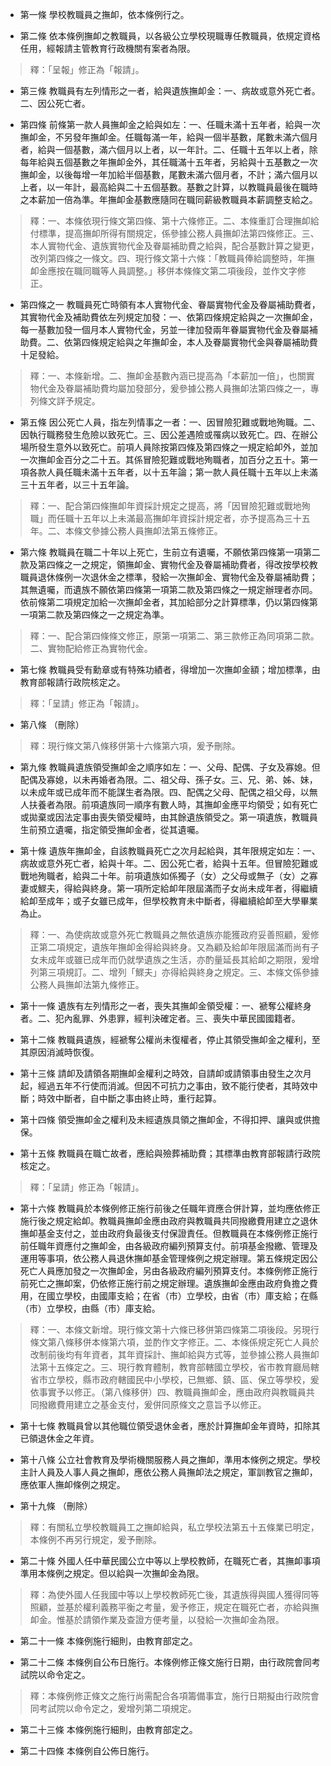 * 第一條 學校教職員之撫卹，依本條例行之。

* 第二條 依本條例撫卹之教職員，以各級公立學校現職專任教職員，依規定資格任用，經報請主管教育行政機關有案者為限。

> 釋：「呈報」修正為「報請」。

* 第三條 教職員有左列情形之一者，給與遺族撫卹金：一、病故或意外死亡者。二、因公死亡者。

* 第四條 前條第一款人員撫卹金之給與如左：一、任職未滿十五年者，給與一次撫卹金，不另發年撫卹金。任職每滿一年，給與一個半基數，尾數未滿六個月者，給與一個基數，滿六個月以上者，以一年計。二、任職十五年以上者，除每年給與五個基數之年撫卹金外，其任職滿十五年者，另給與十五基數之一次撫卹金，以後每增一年加給半個基數，尾數未滿六個月者，不計；滿六個月以上者，以一年計，最高給與二十五個基數。基數之計算，以教職員最後在職時之本薪加一倍為準。年撫卹金基數應隨同在職同薪級教職員本薪調整支給之。

> 釋：一、本條依現行條文第四條、第十六條修正。二、本條重訂合理撫卹給付標準，提高撫卹所得有關規定，係參據公務人員撫卹法第四條修正。三、本人實物代金、遺族實物代金及眷屬補助費之給與，配合基數計算之變更，改列第四條之一條文。四、現行條文第十六條：「教職員俸給調整時，年撫卹金應按在職同職等人員調整。」移併本條條文第二項後段，並作文字修正。

* 第四條之一 教職員死亡時領有本人實物代金、眷屬實物代金及眷屬補助費者，其實物代金及補助費依左列規定加發：一、依第四條規定給與之一次撫卹金，每一基數加發一個月本人實物代金，另並一律加發兩年眷屬實物代金及眷屬補助費。二、依第四條規定給與之年撫卹金，本人及眷屬實物代金與眷屬補助費十足發給。

> 釋：一、本條新增。二、撫卹金基數內涵已提高為「本薪加一倍」，也關實物代金及眷屬補助費均屬加發部分，爰參據公務人員撫卹法第四條之一，專列條文詳予規定。

* 第五條 因公死亡人員，指左列情事之一者：一、因冒險犯難或戰地殉職。二、因執行職務發生危險以致死亡。三、因公差遇險或罹病以致死亡。四、在辦公場所發生意外以致死亡。前項人員除按第四條及第四條之一規定給卹外，並加一次撫卹金百分之二十五。其係冒險犯難或戰地殉職者，加百分之五十。第一項各款人員任職未滿十五年者，以十五年論；第一款人員任職十五年以上未滿三十五年者，以三十五年論。

> 釋：一、配合第四條撫卹年資採計規定之提高，將「因冒險犯難或戰地殉職」而任職十五年以上未滿最高撫卹年資採計規定者，亦予提高為三十五年。二、本條文參據公務人員撫卹法第五條修正。

* 第六條 教職員在職二十年以上死亡，生前立有遺囑，不願依第四條第一項第二款及第四條之一之規定，領撫卹金、實物代金及眷屬補助費者，得改按學校教職員退休條例一次退休金之標準，發給一次撫卹金、實物代金及眷屬補助費；其無遺囑，而遺族不願依第四條第一項第二款及第四條之一規定辦理者亦同。依前條第二項規定加給一次撫卹金者，其加給部分之計算標準，仍以第四條第一項第二款及第四條之一之規定為準。

> 釋：一、配合第四條條文修正，原第一項第二、第三款修正為同項第二款。二、實物配給修正為實物代金。

* 第七條 教職員受有勳章或有特殊功績者，得增加一次撫卹金額；增加標準，由教育部報請行政院核定之。

> 釋：「呈請」修正為「報請」。

* 第八條 （刪除）

> 釋：現行條文第八條移併第十六條第六項，爰予刪除。

* 第九條 教職員遺族領受撫卹金之順序如左：一、父母、配偶、子女及寡媳。但配偶及寡媳，以未再婚者為限。二、祖父母、孫子女。三、兄、弟、姊、妹，以未成年或已成年而不能謀生者為限。四、配偶之父母、配偶之祖父母，以無人扶養者為限。前項遺族同一順序有數人時，其撫卹金應平均領受；如有死亡或拋棄或因法定事由喪失領受權時，由其餘遺族領受之。第一項遺族，教職員生前預立遺囑，指定領受撫卹金者，從其遺囑。

* 第十條 遺族年撫卹金，自該教職員死亡之次月起給與，其年限規定如左：一、病故或意外死亡者，給與十年。二、因公死亡者，給與十五年。但冒險犯難或戰地殉職者，給與二十年。前項遺族如係獨子（女）之父母或無子（女）之寡妻或鰥夫，得給與終身。第一項所定給卹年限屆滿而子女尚未成年者，得繼續給卹至成年；或子女雖已成年，但學校教育未中斷者，得繼續給卹至大學畢業為止。

> 釋：一、為使病故或意外死亡教職員之無依遺族亦能獲政府妥善照顧，爰修正第二項規定，遺族年撫卹金得給與終身。又為顧及給卹年限屆滿而尚有子女未成年或雖已成年而仍就學遺族之生活，亦酌量延長其給卹之期限，爰增列第三項規訂。二、增列「鰥夫」亦得給與終身之規定。三、本條文係參據公務人員撫卹法第九條修正。

* 第十一條 遺族有左列情形之一者，喪失其撫卹金領受權：一、褫奪公權終身者。二、犯內亂罪、外患罪，經判決確定者。三、喪失中華民國國籍者。

* 第十二條 教職員遺族，經褫奪公權尚未復權者，停止其領受撫卹金之權利，至其原因消滅時恢復。

* 第十三條 請卹及請領各期撫卹金權利之時效，自請卹或請領事由發生之次月起，經過五年不行使而消滅。但因不可抗力之事由，致不能行使者，其時效中斷；時效中斷者，自中斷之事由終止時，重行起算。

* 第十四條 領受撫卹金之權利及未經遺族具領之撫卹金，不得扣押、讓與或供擔保。

* 第十五條 教職員在職亡故者，應給與殮葬補助費；其標準由教育部報請行政院核定之。

> 釋：「呈請」修正為「報請」。

* 第十六條 教職員於本條例修正施行前後之任職年資應合併計算，並均應依修正施行後之規定給卹。教職員撫卹金應由政府與教職員共同撥繳費用建立之退休撫卹基金支付之，並由政府負最後支付保證責任。但教職員在本條例修正施行前任職年資應付之撫卹金，由各級政府編列預算支付。前項基金撥繳、管理及運用等事項，依公務人員退休撫卹基金管理條例之規定辦理。第五條規定因公死亡人員應加發之一次撫卹金，另由各級政府編列預算支付。本條例修正施行前死亡之撫卹案，仍依修正施行前之規定辦理。遺族撫卹金應由政府負擔之費用，在國立學校，由國庫支給；在省（市）立學校，由省（市）庫支給；在縣（市）立學校，由縣（市）庫支給。

> 釋：一、本條文新增。現行條文第十六條已移併第四條第二項後段。另現行條文第八條移併本條第六項，並酌作文字修正。二、本條係規定死亡人員於改制前後均有年資者，其年資採計、撫卹給與方式等，並參據公務人員撫卹法第十五條定之。三、現行教育體制，教育部轄國立學校，省市教育廳局轄省市立學校，縣市政府轄國民中小學校，已無鄉、鎮、區、保立等學校，爰依事實予以修正。（第八條移併）四、教職員撫卹金，應由政府與教職員共同撥繳費用建立之基金支付，爰併同原條文之意旨予以修正。

* 第十七條 教職員曾以其他職位領受退休金者，應於計算撫卹金年資時，扣除其已領退休金之年資。

* 第十八條 公立社會教育及學術機關服務人員之撫卹，準用本條例之規定。學校主計人員及人事人員之撫卹，應依公務人員撫卹法之規定，軍訓教官之撫卹，應依軍人撫卹條例之規定。

* 第十九條 （刪除）

> 釋：有關私立學校教職員工之撫卹給與，私立學校法第五十五條業已明定，本條例不再另行規定，爰予刪除。

* 第二十條 外國人任中華民國公立中等以上學校教師，在職死亡者，其撫卹事項準用本條例之規定。但以給與一次撫卹金為限。

> 釋：為使外國人任我國中等以上學校教師死亡後，其遺族得與國人獲得同等照顧，並基於權利義務平衡之考量，爰予修正，規定在職死亡者，亦給與撫卹金。惟基於請領作業及查證方便考量，以發給一次撫卹金為限。

* 第二十一條 本條例施行細則，由教育部定之。

* 第二十二條 本條例自公布日施行。本條例修正條文施行日期，由行政院會同考試院以命令定之。

> 釋：本條例修正條文之施行尚需配合各項籌備事宜，施行日期擬由行政院會同考試院以命令定之，爰增列第二項規定。

* 第二十三條 本條例施行細則，由教育部定之。

* 第二十四條 本條例自公佈日施行。

